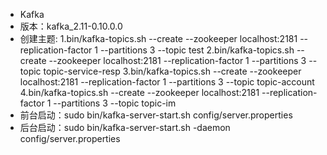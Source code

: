 - Kafka
- 版本：kafka_2.11-0.10.0.0
- 创建主题: 
1.bin/kafka-topics.sh --create --zookeeper localhost:2181 --replication-factor 1 --partitions 3 --topic test
2.bin/kafka-topics.sh --create --zookeeper localhost:2181 --replication-factor 1 --partitions 3 --topic topic-service-resp
3.bin/kafka-topics.sh --create --zookeeper localhost:2181 --replication-factor 1 --partitions 3 --topic topic-account
4.bin/kafka-topics.sh --create --zookeeper localhost:2181 --replication-factor 1 --partitions 3 --topic topic-im
- 前台启动：sudo bin/kafka-server-start.sh config/server.properties
- 后台启动：sudo bin/kafka-server-start.sh -daemon config/server.properties